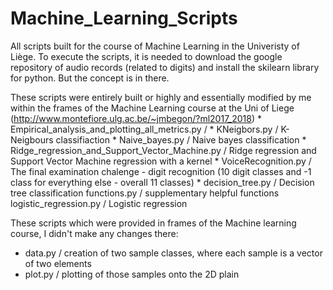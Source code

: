 # Machine_Learning_Scripts
All scripts built for the course of Machine Learning in the Univeristy of Liège. To execute the scripts, it is needed to download the google repository of audio records (related to digits) and install the skilearn library for python. But the concept is in there.


These scripts were entirely built or highly and essentially modified by me within the frames of the Machine Learning course at the Uni of Liege (http://www.montefiore.ulg.ac.be/~jmbegon/?ml2017_2018)
 	* Empirical_analysis_and_plotting_all_metrics.py / 
	* KNeigbors.py 	/ K-Neigbours classifiaction
	* Naive_bayes.py  / Naive bayes classification
	* Ridge_regression_and_Support_Vector_Machine.py 	/ Ridge regression and Support Vector Machine regression with a kernel
	* VoiceRecognition.py / The final examination chalenge - digit recognition (10 digit classes and -1 class for everything else - overall 11 classes)
	* decision_tree.py 	/ Decision tree classification
	functions.py 	/ supplementary helpful functions
	logistic_regression.py 	/ Logistic regression
	
  
 These scripts which were provided in frames of the Machine learning course, I didn't make any changes there:
  * data.py 	/ creation of two sample classes, where each sample is a vector of two elements
  * plot.py 	/ plotting of those samples onto the 2D plain
